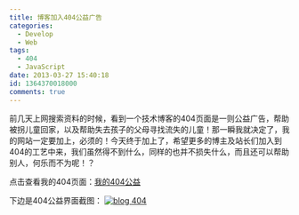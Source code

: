 ```yaml
---
title: 博客加入404公益广告
categories:
  - Develop
  - Web
tags:
  - 404
  - JavaScript
date: 2013-03-27 15:40:18
id: 1364370018000
comments: true
---
```


前几天上网搜索资料的时候，看到一个技术博客的404页面是一则公益广告，帮助被拐儿童回家，以及帮助失去孩子的父母寻找流失的儿童！那一瞬我就决定了，我的网站一定要加上，必须的！今天终于加上了，希望更多的博主及站长们加入到404的工艺中来，我们虽然得不到什么，同样的也并不损失什么，而且还可以帮助别人，何乐而不为呢！？

点击查看我的404页面：[我的404公益](http://www.melove.net/blog/404.html)

下边是404公益界面截图：
[![blog 404](http://lzan13.qiniudn.com/blog/uploads/images/2013/03/blog404.png)](http://lzan13.qiniudn.com/blog/uploads/images/2013/03/blog404.png)